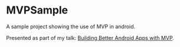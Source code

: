 # MVPSample
A sample project showing the use of MVP in android. 

Presented as part of my talk: [Building Better Android Apps with MVP](https://www.youtube.com/watch?v=4L7G1uaQ67s).
